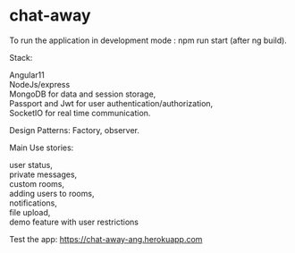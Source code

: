 # chat-away

To run the application in development mode : npm run start (after ng build).

Stack:

Angular11  
NodeJs/express  
MongoDB for data and session storage,  
Passport and Jwt for user authentication/authorization,  
SocketIO for real time communication.  

Design Patterns:
Factory, observer.

Main Use stories:

user status,  
private messages,   
custom rooms,  
adding users to rooms,  
notifications,  
file upload,  
demo feature with user restrictions  

Test the app:
https://chat-away-ang.herokuapp.com
